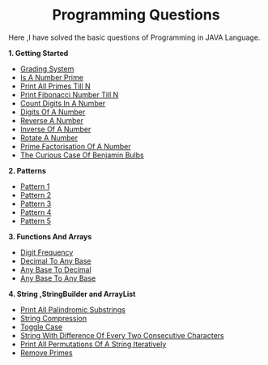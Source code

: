 <h1 align="center" >Programming Questions </h1>
Here ,I have solved the basic questions of Programming in JAVA Language.


**1. Getting Started**
- [Grading System](https://github.com/KhafiaAyyub/Basics-Of-Programming/blob/main/Getting%20Started/Grading%20System.java)
- [Is A Number Prime](https://github.com/KhafiaAyyub/Basics-Of-Programming/blob/main/Getting%20Started/IsANumberPrime.java)
- [Print All Primes Till N](https://github.com/KhafiaAyyub/Basics-Of-Programming/blob/main/Getting%20Started/PrintAllPrimeTill_N.java)
- [Print Fibonacci Number Till N](https://github.com/KhafiaAyyub/Basics-Of-Programming/blob/main/Getting%20Started/PrintFibonacciNumberTill_N.java)
- [Count Digits In A Number](https://github.com/KhafiaAyyub/Basics-Of-Programming/blob/main/Getting%20Started/CountDigitsInANumber.java)
- [Digits Of A Number](https://github.com/KhafiaAyyub/Basics-Of-Programming/blob/main/Getting%20Started/DigitOfANumber.java)
- [Reverse A Number](https://github.com/KhafiaAyyub/Basics-Of-Programming/blob/main/Getting%20Started/ReverseANumber.java)
- [Inverse Of A Number](https://github.com/KhafiaAyyub/Basics-Of-Programming/blob/main/Getting%20Started/Inverse%20Of%20a%20Number.java)
- [Rotate A Number](https://github.com/KhafiaAyyub/Basics-Of-Programming/blob/main/Getting%20Started/Inverse%20Of%20a%20Number.java)
- [Prime Factorisation Of A Number](https://github.com/KhafiaAyyub/Basics-Of-Programming/blob/main/Getting%20Started/Prime%20Factorisation%20of%20a%20Number.java)
- [The Curious Case Of Benjamin Bulbs](https://github.com/KhafiaAyyub/Basics-Of-Programming/blob/main/Getting%20Started/The%20Curious%20Case%20Of%20Benjamin%20Bulbs.java)


**2. Patterns**
- [Pattern 1](https://github.com/KhafiaAyyub/Basics-Of-Programming/blob/main/Patterns/Pattern1.java)
- [Pattern 2](https://github.com/KhafiaAyyub/Basics-Of-Programming/blob/main/Patterns/Pattern2.java)
- [Pattern 3](https://github.com/KhafiaAyyub/Basics-Of-Programming/blob/main/Patterns/Pattern3.java)
- [Pattern 4](https://github.com/KhafiaAyyub/Basics-Of-Programming/blob/main/Patterns/Pattern4.java)
- [Pattern 5](https://github.com/KhafiaAyyub/Basics-Of-Programming/blob/main/Patterns/Pattern5.java)

**3. Functions And Arrays**
- [Digit Frequency](https://github.com/KhafiaAyyub/Basics-Of-Programming/blob/main/FunctionsAndArrays/DigitFrequency.java)
- [Decimal To Any Base](https://github.com/KhafiaAyyub/Basics-Of-Programming/blob/main/FunctionsAndArrays/Decimal%20to%20Any%20Base.java)
- [Any Base To Decimal](https://github.com/KhafiaAyyub/Basics-Of-Programming/blob/main/FunctionsAndArrays/AnyBaseToDecimal.java)
- [Any Base To Any Base](https://github.com/KhafiaAyyub/Basics-Of-Programming/blob/main/FunctionsAndArrays/Any%20Base%20To%20Any%20Base.java)
 

**4. String ,StringBuilder and ArrayList**
- [Print All Palindromic Substrings](https://github.com/KhafiaAyyub/Basics-Of-Programming/blob/main/String%2CString%20Builder%20and%20ArrayList.java/Print%20All%20Palindrome%20Substrings.java)
- [String Compression](https://github.com/KhafiaAyyub/Basics-Of-Programming/blob/main/String%2CString%20Builder%20and%20ArrayList.java/String%20Compression.java)
- [Toggle Case](https://github.com/KhafiaAyyub/Basics-Of-Programming/blob/main/String%2CString%20Builder%20and%20ArrayList.java/Toggle%20Case.java)
- [String With Difference Of Every Two Consecutive Characters](https://github.com/KhafiaAyyub/Basics-Of-Programming/blob/main/String%2CString%20Builder%20and%20ArrayList.java/String%20With%20Difference.java)
- [Print All Permutations Of A String Iteratively](https://github.com/KhafiaAyyub/Basics-Of-Programming/blob/main/String%2CString%20Builder%20and%20ArrayList.java/Print%20All%20Permutations%20Of%20A%20String%20Iteratively.java)
- [Remove Primes](https://github.com/KhafiaAyyub/Basics-Of-Programming/blob/main/String%2CString%20Builder%20and%20ArrayList.java/Remove%20Prime.java)
